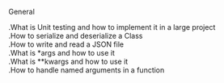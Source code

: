 General

.What is Unit testing and how to implement it in a large project\
.How to serialize and deserialize a Class\
.How to write and read a JSON file\
.What is *args and how to use it\
.What is **kwargs and how to use it\
.How to handle named arguments in a function

